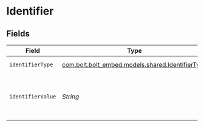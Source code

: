 # Identifier


## Fields

| Field                                                                                     | Type                                                                                      | Required                                                                                  | Description                                                                               | Example                                                                                   |
| ----------------------------------------------------------------------------------------- | ----------------------------------------------------------------------------------------- | ----------------------------------------------------------------------------------------- | ----------------------------------------------------------------------------------------- | ----------------------------------------------------------------------------------------- |
| `identifierType`                                                                          | [com.bolt.bolt_embed.models.shared.IdentifierType](../../models/shared/IdentifierType.md) | :heavy_check_mark:                                                                        | The type of identifier                                                                    | email                                                                                     |
| `identifierValue`                                                                         | *String*                                                                                  | :heavy_check_mark:                                                                        | The value of the identifier. The value must be valid for the specified `identifier_type`  | alice@example.com                                                                         |